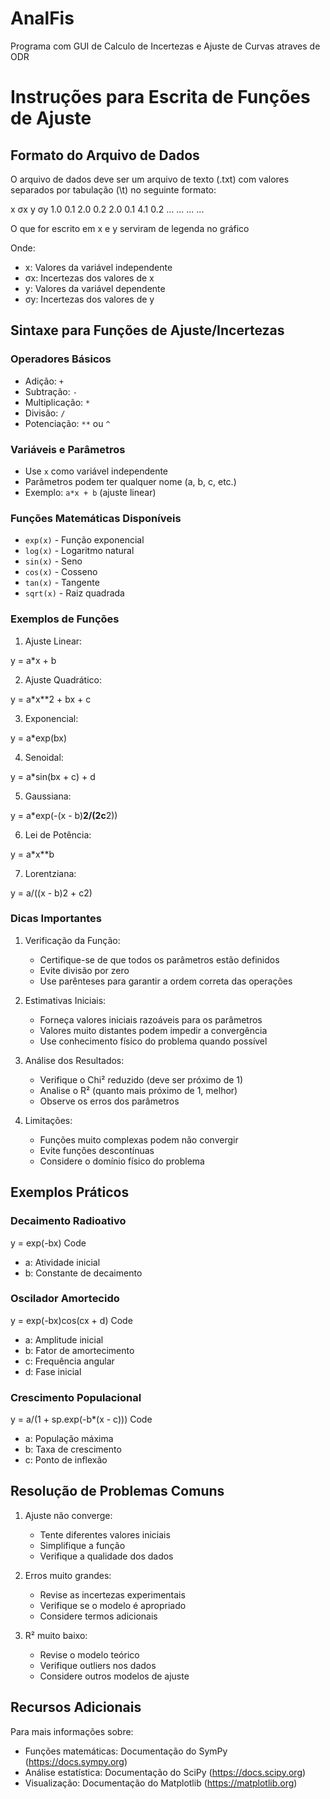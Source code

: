 # AnalFis
Programa com GUI de Calculo de Incertezas e Ajuste de Curvas atraves de ODR

# Instruções para Escrita de Funções de Ajuste

## Formato do Arquivo de Dados
O arquivo de dados deve ser um arquivo de texto (.txt) com valores separados por tabulação (\t) no seguinte formato:

x   σx  y   σy
1.0 0.1 2.0 0.2 
2.0 0.1 4.1 0.2
... ... ... ...

O que for escrito em x e y serviram de legenda no gráfico

Onde:
- x: Valores da variável independente
- σx: Incertezas dos valores de x
- y: Valores da variável dependente
- σy: Incertezas dos valores de y

## Sintaxe para Funções de Ajuste/Incertezas

### Operadores Básicos
- Adição: `+`
- Subtração: `-`
- Multiplicação: `*`
- Divisão: `/`
- Potenciação: `**` ou `^`

### Variáveis e Parâmetros
- Use `x` como variável independente
- Parâmetros podem ter qualquer nome (a, b, c, etc.)
- Exemplo: `a*x + b` (ajuste linear)

### Funções Matemáticas Disponíveis
- `exp(x)` - Função exponencial
- `log(x)` - Logaritmo natural
- `sin(x)` - Seno
- `cos(x)` - Cosseno
- `tan(x)` - Tangente
- `sqrt(x)` - Raiz quadrada

### Exemplos de Funções

1. Ajuste Linear:

y = a*x + b

2. Ajuste Quadrático:

y = a*x**2 + bx + c

3. Exponencial:

y = a*exp(bx)

4. Senoidal:

y = a*sin(bx + c) + d


5. Gaussiana:

y = a*exp(-(x - b)**2/(2c**2))

6. Lei de Potência:

y = a*x**b

7. Lorentziana:

y = a/((x - b)2 + c2)

### Dicas Importantes

1. Verificação da Função:
   - Certifique-se de que todos os parâmetros estão definidos
   - Evite divisão por zero
   - Use parênteses para garantir a ordem correta das operações

2. Estimativas Iniciais:
   - Forneça valores iniciais razoáveis para os parâmetros
   - Valores muito distantes podem impedir a convergência
   - Use conhecimento físico do problema quando possível

3. Análise dos Resultados:
   - Verifique o Chi² reduzido (deve ser próximo de 1)
   - Analise o R² (quanto mais próximo de 1, melhor)
   - Observe os erros dos parâmetros

4. Limitações:
   - Funções muito complexas podem não convergir
   - Evite funções descontínuas
   - Considere o domínio físico do problema

## Exemplos Práticos

### Decaimento Radioativo

y = exp(-bx)
Code

- a: Atividade inicial
- b: Constante de decaimento

### Oscilador Amortecido

y = exp(-bx)cos(cx + d)
Code

- a: Amplitude inicial
- b: Fator de amortecimento
- c: Frequência angular
- d: Fase inicial

### Crescimento Populacional

y = a/(1 + sp.exp(-b*(x - c)))
Code

- a: População máxima
- b: Taxa de crescimento
- c: Ponto de inflexão

## Resolução de Problemas Comuns

1. Ajuste não converge:
   - Tente diferentes valores iniciais
   - Simplifique a função
   - Verifique a qualidade dos dados

2. Erros muito grandes:
   - Revise as incertezas experimentais
   - Verifique se o modelo é apropriado
   - Considere termos adicionais

3. R² muito baixo:
   - Revise o modelo teórico
   - Verifique outliers nos dados
   - Considere outros modelos de ajuste

## Recursos Adicionais

Para mais informações sobre:
- Funções matemáticas: Documentação do SymPy (https://docs.sympy.org)
- Análise estatística: Documentação do SciPy (https://docs.scipy.org)
- Visualização: Documentação do Matplotlib (https://matplotlib.org)

